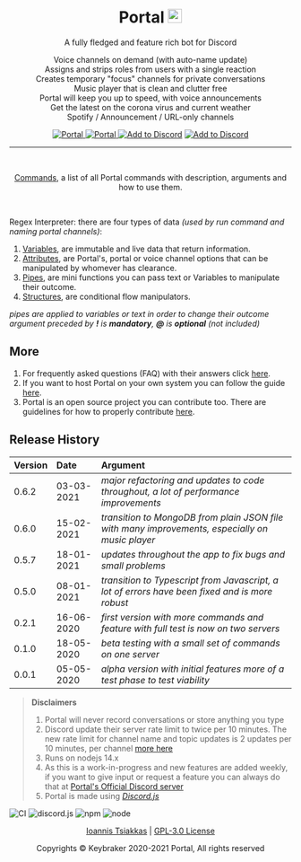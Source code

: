 <h1 align="center">Portal <img src="https://github.com/keybraker/portal/blob/master/src/assets/img/portal_logo.png" alt="alt text" width="25" height="25">
</h1>

<p align="center">A fully fledged and feature rich bot for Discord</p>

<p align="center">
    Voice channels on demand (with auto-name update)<br>
    Assigns and strips roles from users with a single reaction<br>
    Creates temporary "focus" channels for private conversations<br>
    Music player that is clean and clutter free<br>
    Portal will keep you up to speed, with voice announcements<br>
    Get the latest on the corona virus and current weather<br>
    Spotify / Announcement / URL-only channels<br>
</p>

<p align="center">
    <a href="https://top.gg/bot/704400876860735569">
        <img src="https://top.gg/api/widget/status/704400876860735569.svg?noavatar=true" alt="Portal" />
    </a>
    <a href="https://top.gg/bot/704400876860735569">
        <img src="https://top.gg/api/widget/upvotes/704400876860735569.svg?noavatar=true" alt="Portal" />
    </a>
    <a href="https://discord.com/api/oauth2/authorize?client_id=704400876860735569&permissions=8&redirect_uri=http%3A%2F%2Fwww.localhost%3A4000%2Fpremium%2F&scope=bot"><img src="https://img.shields.io/badge/📥-Add%20to%20Discord-blue" alt="Add to Discord" /></a>
    <a href="https://discord.gg/nuKXgFXr5y"><img src="https://img.shields.io/badge/Discord-Portal%20Official-green" alt="Add to Discord" /></a>
</p>

---

<br>

<p align="center"><a href="https://github.com/keybraker/portal/blob/master/docs/Commands.md">Commands</a>, a list of all Portal commands with description, arguments and how to use them.</p>

<br>

Regex Interpreter: there are four types of data _(used by run command and naming portal channels)_:

1. [Variables](https://github.com/keybraker/portal/blob/master/docs/Variables.md), are immutable and live data that return information.
2. [Attributes](https://github.com/keybraker/portal/blob/master/docs/Attributes.md), are Portal's, portal or voice channel options that can be manipulated by whomever has clearance.
3. [Pipes](https://github.com/keybraker/portal/blob/master/docs/Pipes.md), are mini functions you can pass text or Variables to manipulate their outcome.
4. [Structures](https://github.com/keybraker/portal/blob/master/docs/Structures.md), are conditional flow manipulators.

_pipes are applied to variables or text in order to change their outcome_<br>
_argument preceded by **!** is **mandatory**, **@** is **optional** (not included)_

## More

1. For frequently asked questions (FAQ) with their answers click [here](https://github.com/keybraker/portal/blob/master/docs/faq.md).
2. If you want to host Portal on your own system you can follow the guide [here](https://github.com/keybraker/portal/blob/master/docs/Hosting.md).
3. Portal is an open source project you can contribute too. There are guidelines for how to properly contribute [here](https://github.com/keybraker/portal/blob/master/docs/CONTRIBUTING.md).

## Release History

| Version | Date       | Argument                                                                                        |
| :------ | :--------- | :---------------------------------------------------------------------------------------------- |
| 0.6.2   | 03-03-2021 | _major refactoring and updates to code throughout, a lot of performance improvements_           |
| 0.6.0   | 15-02-2021 | _transition to MongoDB from plain JSON file with many improvements, especially on music player_ |
| 0.5.7   | 18-01-2021 | _updates throughout the app to fix bugs and small problems_                                     |
| 0.5.0   | 08-01-2021 | _transition to Typescript from Javascript, a lot of errors have been fixed and is more robust_  |
| 0.2.1   | 16-06-2020 | _first version with more commands and feature with full test is now on two servers_             |
| 0.1.0   | 18-05-2020 | _beta testing with a small set of commands on one server_                                       |
| 0.0.1   | 05-05-2020 | _alpha version with initial features more of a test phase to test viability_                    |

> **Disclaimers**
> 
> 1. Portal will never record conversations or store anything you type<br>
> 2. Discord update their server rate limit to twice per 10 minutes. The new rate limit for channel name and topic updates is 2 updates per 10 minutes, per channel [more here](https://github.com/discordjs/discord.js/issues/4327)<br>
> 3. Runs on nodejs 14.x
> 4. As this is a work-in-progress and new features are added weekly, if you want to give input or request a feature you can always do that at [Portal's Official Discord server](https://discord.gg/nuKXgFXr5y)
> 5. Portal is made using _[Discord.js](https://discord.js.org/#/)_

<img src="https://github.com/keybraker/portal/workflows/compile%20test%20run/badge.svg" alt="CI" /> <img src="https://img.shields.io/badge/discord.js-12.5.1-blue" alt="discord.js" /> <img src="https://img.shields.io/badge/npm-6.14.10-blue" alt="npm" /> <img src="https://img.shields.io/badge/node-14.15.4-blue" alt="node">

<p align="center">
   <a href="https://itsiakkas.com">Ioannis Tsiakkas</a> | <a href="http://www.gnu.org/philosophy/free-sw.html">GPL-3.0 License</a>
</p>
   
<p align="center">Copyrights © Keybraker 2020-2021 Portal, All rights reserved</p>
